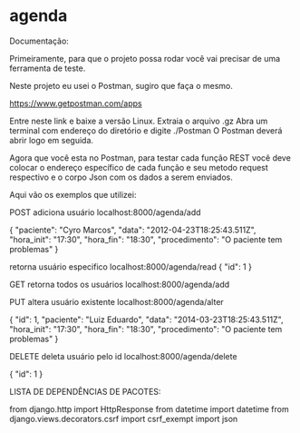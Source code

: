 # agenda



Documentação:


Primeiramente, para que o projeto possa rodar você vai precisar de uma ferramenta de teste.

Neste projeto eu usei o Postman, sugiro que faça o mesmo.

https://www.getpostman.com/apps


Entre neste link e baixe a versão Linux. Extraia o arquivo .gz 
Abra um terminal com endereço do diretório e digite ./Postman
O Postman deverá abrir logo em seguida.

Agora que você esta no Postman, para testar cada função REST você deve 
colocar o endereço específico de cada função e seu metodo request respectivo
e o corpo Json com os dados a serem enviados.

Aqui vão os exemplos que utilizei:

POST
 adiciona usuário
 localhost:8000/agenda/add
 
 {
		"paciente": "Cyro Marcos",
		"data": "2012-04-23T18:25:43.511Z",
		"hora_init": "17:30",
		"hora_fin": "18:30",
		"procedimento": "O paciente tem problemas"
	}
  
  retorna usuário especifico
  localhost:8000/agenda/read
  {
		"id": 1
	}
 
GET
  retorna todos os usuários
  localhost:8000/agenda/add
  
PUT
  altera usuário existente
  localhost:8000/agenda/alter
  
  {
		"id": 1,
		"paciente": "Luiz Eduardo",
		"data": "2014-03-23T18:25:43.511Z",
		"hora_init": "17:30",
		"hora_fin": "18:30",
		"procedimento": "O paciente tem problemas"
	}

DELETE
  deleta usuário pelo id
  localhost:8000/agenda/delete

  {
		"id": 1
	}
  
LISTA DE DEPENDÊNCIAS DE PACOTES:

from django.http import HttpResponse
from datetime import datetime
from django.views.decorators.csrf import csrf_exempt
import json
